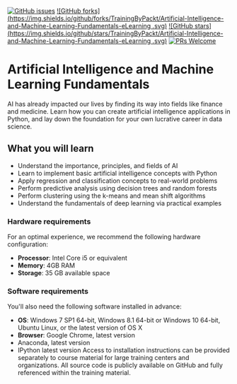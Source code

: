 [![GitHub issues](https://img.shields.io/github/issues/TrainingByPackt/Artificial-Intelligence-and-Machine-Learning-Fundamentals-eLearning.svg)](https://github.com/TrainingByPackt/Artificial-Intelligence-and-Machine-Learning-Fundamentals-eLearning/issues)
[![GitHub forks](https://img.shields.io/github/forks/TrainingByPackt/Artificial-Intelligence-and-Machine-Learning-Fundamentals-eLearning
.svg)](https://github.com/TrainingByPackt/Artificial-Intelligence-and-Machine-Learning-Fundamentals-eLearning/network)
[![GitHub stars](https://img.shields.io/github/stars/TrainingByPackt/Artificial-Intelligence-and-Machine-Learning-Fundamentals-eLearning
.svg)](https://github.com/TrainingByPackt/Artificial-Intelligence-and-Machine-Learning-Fundamentals-eLearning-eLearning/stargazers)
[![PRs Welcome](https://img.shields.io/badge/PRs-welcome-brightgreen.svg)](https://github.com/TrainingByPackt/Artificial-Intelligence-and-Machine-Learning-Fundamentals-eLearning/pulls)



# Artificial Intelligence and Machine Learning Fundamentals
AI has already impacted our lives by finding its way into fields like finance and medicine. Learn how you can create artificial intelligence applications in Python, and lay down the foundation for your own lucrative career in data science.


## What you will learn
* Understand the importance, principles, and fields of AI
* Learn to implement basic artificial intelligence concepts with Python
* Apply regression and classification concepts to real-world problems
* Perform predictive analysis using decision trees and random forests
* Perform clustering using the k-means and mean shift algorithms
* Understand the fundamentals of deep learning via practical examples



### Hardware requirements
For an optimal experience, we recommend the following hardware configuration:
* **Processor**: Intel Core i5 or equivalent
* **Memory**: 4GB RAM
* **Storage**: 35 GB available space



### Software requirements
You'll also need the following software installed in advance:
* **OS**: Windows 7 SP1 64-bit, Windows 8.1 64-bit or Windows 10 64-bit, Ubuntu Linux, or the latest version of OS X
* **Browser**: Google Chrome, latest version
* Anaconda, latest version
* IPython latest version
Access to installation instructions can be provided separately to course material for large training centers and organizations. All source code is publicly available on GitHub and fully referenced within the training material.




